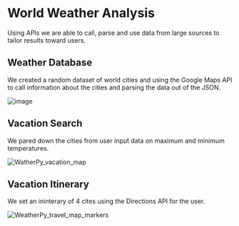 # World Weather Analysis

Using APIs we are able to call, parse and use data from large sources to tailor results toward users.

## Weather Database

We created a random dataset of world cities and using the Google Maps API to call information about the cities and parsing the data out of the JSON.

![image](https://user-images.githubusercontent.com/108296899/187281472-481ac36a-dae2-4afa-b284-44e6bac48d5a.png)


## Vacation Search

We pared down the cities from user input data on maximum and minimum temperatures.

![WatherPy_vacation_map](https://user-images.githubusercontent.com/108296899/187281674-d75310c6-313d-484a-9551-f76c5678245d.png)

## Vacation Itinerary

We set an ininterary of 4 cites using the Directions API for the user.

![WeatherPy_travel_map_markers](https://user-images.githubusercontent.com/108296899/187281952-890f6a25-0abf-4689-9bfe-ebf39ee2a89b.png)

